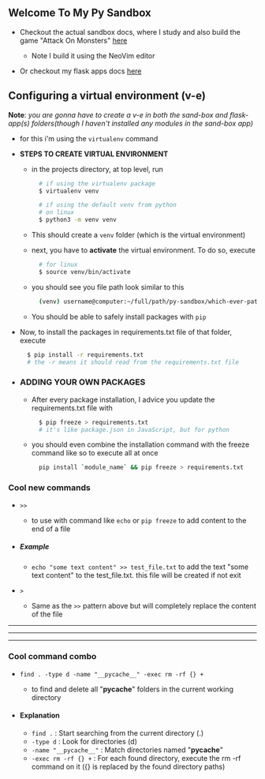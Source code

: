 ## Welcome To My Py Sandbox

- Checkout the actual sandbox docs, where I study and also build the game "Attack On Monsters" [here](./sand-box/README.md)
  - Note I build it using the NeoVim editor

- Or checkout my flask apps docs [here](./flask-apps/README.md)

## Configuring a virtual environment (v-e)

__Note__: _you are gonna have to create a v-e in both the sand-box and flask-app(s) folders(though I haven't installed any modules in the sand-box app)_

- for this i'm using the `virtualenv` command
- __STEPS TO CREATE VIRTUAL ENVIRONMENT__
  
  - in the projects directory, at top level, run

    ```bash
      # if using the virtualenv package
      $ virtualenv venv

      # if using the default venv from python
      # on linux
      $ python3 -m venv venv
    ```

  - This should create a `venv` folder (which is the virtual environment)

  - next, you have to __activate__ the virtual environment. To do so, execute

    ```bash
      # for linux
      $ source venv/bin/activate
    ```

  - you should see you file path look similar to this

    ```bash
      (venv) username@computer:~/full/path/py-sandbox/which-ever-path-you-on/$
    ```

  - You should be able to safely install packages with `pip`
  
- Now, to install the packages in requirements.txt file of that folder, execute

  ```bash
    $ pip install -r requirements.txt
    # the -r means it should read from the requirements.txt file
  ```

- ### ADDING YOUR OWN PACKAGES

  - After every package installation, I advice you update the requirements.txt file with

    ```bash
      $ pip freeze > requirements.txt
      # it's like package.json in JavaScript, but for python
    ```

  - you should even combine the installation command with the freeze command like so to execute all at once

    ```bash
      pip install `module_name` && pip freeze > requirements.txt
    ```

### Cool new commands

- `>>`
  - to use with command like `echo` or `pip freeze` to add content to the end of a file

- ##### Example

  - `echo "some text content" >> test_file.txt` to add the text "some text content" to the test_file.txt. this file will be created if not exit
  
- `>`
  - Same as the `>>` pattern above but will completely replace the content of the file

---
---
---

### Cool command combo

- `find . -type d -name "__pycache__" -exec rm -rf {} +`
  - to find and delete all "__pycache__" folders in the current working directory

- #### Explanation

  - `find .` : Start searching from the current directory (.)
  - `-type d` : Look for directories (d)
  - `-name "__pycache__"` : Match directories named "__pycache__"
  - `-exec rm -rf {} +` : For each found directory, execute the rm -rf command on it ({} is replaced by the found directory paths)
